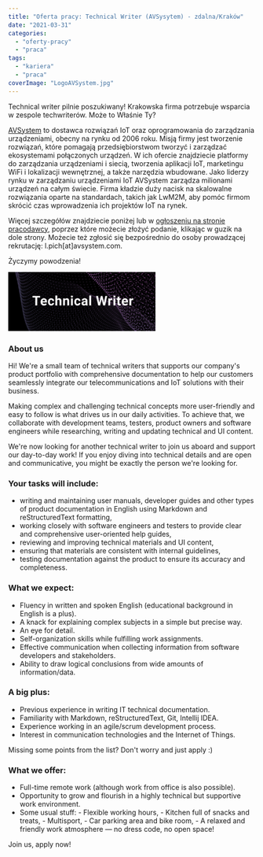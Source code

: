 ```yaml
---
title: "Oferta pracy: Technical Writer (AVSysytem) - zdalna/Kraków"
date: "2021-03-31"
categories:
  - "oferty-pracy"
  - "praca"
tags:
  - "kariera"
  - "praca"
coverImage: "LogoAVSystem.jpg"
---
```


Technical writer pilnie poszukiwany! Krakowska firma potrzebuje wsparcia w zespole techwriterów. Może to Właśnie Ty?

[AVSystem](https://www.avsystem.com/) to dostawca rozwiązań IoT oraz oprogramowania do zarządzania urządzeniami, obecny na rynku od 2006 roku. Misją firmy jest tworzenie rozwiązań, które pomagają przedsiębiorstwom tworzyć i zarządzać ekosystemami połączonych urządzeń. W ich ofercie znajdziecie platformy do zarządzania urządzeniami i siecią, tworzenia aplikacji IoT, marketingu WiFi i lokalizacji wewnętrznej, a także narzędzia wbudowane. Jako liderzy rynku w zarządzaniu urządzeniami IoT AVSystem zarządza milionami urządzeń na całym świecie. Firma kładzie duży nacisk na skalowalne rozwiązania oparte na standardach, takich jak LwM2M, aby pomóc firmom skrócić czas wprowadzenia ich projektów IoT na rynek.

Więcej szczegółów znajdziecie poniżej lub w [ogłoszeniu na stronie pracodawcy](https://www.avsystem.com/careers/technical-writer/), poprzez które możecie złożyć podanie, klikając w guzik na dole strony. Możecie też zgłosić się bezpośrednio do osoby prowadzącej rekrutację: l.pich\[at\]avsystem.com.

Życzymy powodzenia!

![](images/Zrzut-ekranu-2021-03-31-o-11.26.34-300x120.png)

### About us

Hi! We're a small team of technical writers that supports our company's product portfolio with comprehensive documentation to help our customers seamlessly integrate our telecommunications and IoT solutions with their business.

Making complex and challenging technical concepts more user-friendly and easy to follow is what drives us in our daily activities. To achieve that, we collaborate with development teams, testers, product owners and software engineers while researching, writing and updating technical and UI content.

We're now looking for another technical writer to join us aboard and support our day-to-day work! If you enjoy diving into technical details and are open and communicative, you might be exactly the person we're looking for.

### Your tasks will include:

- writing and maintaining user manuals, developer guides and other types of product documentation in English using Markdown and reStructuredText formatting,
- working closely with software engineers and testers to provide clear and comprehensive user-oriented help guides,
- reviewing and improving technical materials and UI content,
- ensuring that materials are consistent with internal guidelines,
- testing documentation against the product to ensure its accuracy and completeness.

### What we expect:

- Fluency in written and spoken English (educational background in English is a plus).
- A knack for explaining complex subjects in a simple but precise way.
- An eye for detail.
- Self-organization skills while fulfilling work assignments.
- Effective communication when collecting information from software developers and stakeholders.
- Ability to draw logical conclusions from wide amounts of information/data.

### A big plus:

- Previous experience in writing IT technical documentation.
- Familiarity with Markdown, reStructuredText, Git, Intellij IDEA.
- Experience working in an agile/scrum development process.
- Interest in communication technologies and the Internet of Things.

Missing some points from the list? Don't worry and just apply :)

### What we offer:

- Full-time remote work (although work from office is also possible).
- Opportunity to grow and flourish in a highly technical but supportive work environment.
- Some usual stuff: - Flexible working hours, - Kitchen full of snacks and treats, - Multisport, - Car parking area and bike room, - A relaxed and friendly work atmosphere — no dress code, no open space!

Join us, apply now!
